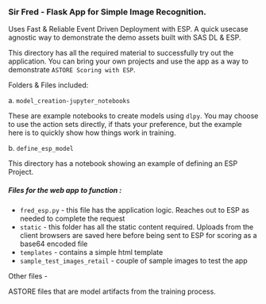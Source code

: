 ### Sir Fred -  Flask App for Simple Image Recognition.
Uses Fast & Reliable Event Driven Deployment with ESP. A quick usecase agnostic way to demonstrate
the demo assets built with SAS DL & ESP.

This directory has all the required material to successfully try out the application. You can bring your own
projects and use the app as a way to demonstrate `ASTORE Scoring with ESP`.

Folders & Files included:

a. `model_creation-jupyter_notebooks` 

These are example notebooks to create models using `dlpy`. You may
choose to use the action sets directly, if thats your preference, but the example here is to quickly show
how things work in training.

b. ``define_esp_model``

This directory has a notebook showing an example of defining an ESP Project.

##### Files for the web app to function :

* `fred_esp.py` - this file has the application logic. Reaches out to ESP as needed to complete the request
* `static` - this folder has all the static content required. Uploads from the client browsers are saved here before being
sent to ESP for scoring as a base64 encoded file
* `templates` - contains a simple html template 
* `sample_test_images_retail` -  couple of sample images to test the app

Other files - 

ASTORE files that are model artifacts from the training process.


